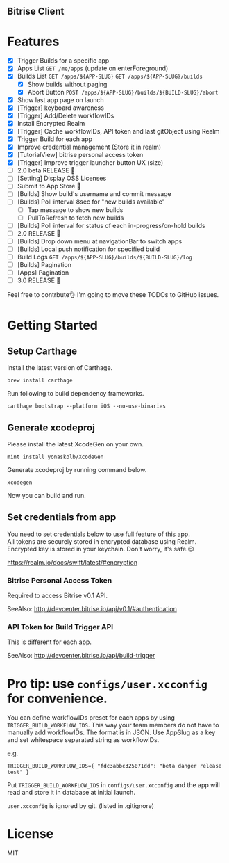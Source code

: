 Bitrise Client
---

# Features
- [x] Trigger Builds for a specific app
- [x] Apps List `GET /me/apps` (update on enterForeground)
- [x] Builds List `GET /apps/${APP-SLUG}` `GET /apps/${APP-SLUG}/builds`
  + [x] Show builds without paging
  + [x] Abort Button `POST /apps/${APP-SLUG}/builds/${BUILD-SLUG}/abort`
- [x] Show last app page on launch
- [x] [Trigger] keyboard awareness
- [x] [Trigger] Add/Delete workflowIDs
- [x] Install Encrypted Realm
- [x] [Trigger] Cache workflowIDs, API token and last gitObject using Realm
- [x] Trigger Build for each app
- [x] Improve credential management (Store it in realm)
- [x] [TutorialView] bitrise personal access token
- [x] [Trigger] Improve trigger launcher button UX (size)
- [ ] 2.0 beta RELEASE 🚀
- [ ] [Setting] Display OSS Licenses
- [ ] Submit to App Store 🍎
- [ ] [Builds] Show build's username and commit message
- [ ] [Builds] Poll interval 8sec for "new builds available"
  + [ ] Tap message to show new builds
  + [ ] PullToRefresh to fetch new builds
- [ ] [Builds] Poll interval for status of each in-progress/on-hold builds
- [ ] 2.0 RELEASE 🚀
- [ ] [Builds] Drop down menu at navigationBar to switch apps
- [ ] [Builds] Local push notification for specified build
- [ ] Build Logs `GET /apps/${APP-SLUG}/builds/${BUILD-SLUG}/log`
- [ ] [Builds] Pagination
- [ ] [Apps] Pagination
- [ ] 3.0 RELEASE 🚀

Feel free to contrbute👌 I'm going to move these TODOs to GitHub issues.

# Getting Started

## Setup Carthage
Install the latest version of Carthage.
```
brew install carthage
```

Run following to build dependency frameworks.
```
carthage bootstrap --platform iOS --no-use-binaries
```

## Generate xcodeproj

Please install the latest XcodeGen on your own.
```
mint install yonaskolb/XcodeGen
```

Generate xcodeproj by running command below.
```
xcodegen
```

Now you can build and run.

## Set credentials from app
You need to set credentials below to use full feature of this app.  
All tokens are securely stored in encrypted database using Realm. Encrypted key is stored in your keychain. Don't worry, it's safe.😉

https://realm.io/docs/swift/latest/#encryption

### Bitrise Personal Access Token
Required to access Bitrise v0.1 API.

SeeAlso: http://devcenter.bitrise.io/api/v0.1/#authentication

### API Token for Build Trigger API
This is different for each app.

SeeAlso: http://devcenter.bitrise.io/api/build-trigger

# Pro tip: use `configs/user.xcconfig` for convenience.

You can define workflowIDs preset for each apps by using `TRIGGER_BUILD_WORKFLOW_IDS`. This way your team members do not have to manually add workflowIDs.
The format is in JSON. Use AppSlug as a key and set whitespace separated string as workflowIDs.

e.g.
```
TRIGGER_BUILD_WORKFLOW_IDS={ "fdc3abbc325071dd": "beta danger release test" }
```

Put `TRIGGER_BUILD_WORKFLOW_IDS` in `configs/user.xcconfig` and the app will read and store it in database at initial launch.

`user.xcconfig` is ignored by git. (listed in .gitignore)

# License
MIT
